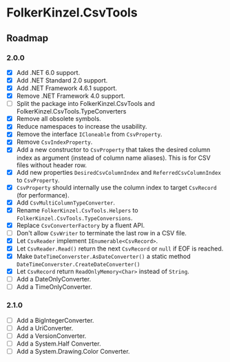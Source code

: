 ﻿# FolkerKinzel.CsvTools
## Roadmap

### 2.0.0
- [x] Add .NET 6.0 support.
- [x] Add .NET Standard 2.0 support.
- [x] Add .NET Framework 4.6.1 support.
- [x] Remove .NET Framework 4.0 support.
- [ ] Split the package into FolkerKinzel.CsvTools and FolkerKinzel.CsvTools.TypeConverters
- [x] Remove all obsolete symbols.
- [x] Reduce namespaces to increase the usability.
- [x] Remove the interface `ICloneable` from `CsvProperty`.
- [x] Remove `CsvIndexProperty`.
- [x] Add a new constructor to `CsvProperty` that takes the desired column index as argument (instead of
column name aliases). This is for CSV files without header row.
- [x] Add new properties `DesiredCsvColumnIndex` and `ReferredCsvColumnIndex` to `CsvProperty`.
- [x] `CsvProperty` should internally use the column index to target `CsvRecord` (for performance).
- [x] Add `CsvMultiColumnTypeConverter`.
- [x] Rename `FolkerKinzel.CsvTools.Helpers` to `FolkerKinzel.CsvTools.TypeConversions`.
- [x] Replace `CsvConverterFactory` by a fluent API.
- [ ] Don't allow `CsvWriter` to terminate the last row in a CSV file.
- [x] Let `CsvReader` implement `IEnumerable<CsvRecord>`.
- [x] Let `CsvReader.Read()` return the next `CsvRecord` or `null` if EOF is reached.
- [x] Make `DateTimeConverster.AsDateConverter()` a static method `DateTimeConverster.CreateDateConverter()`
- [x] Let `CsvRecord` return `ReadOnlyMemory<Char>` instead of `String`.
- [ ] Add a DateOnlyConverter.
- [ ] Add a TimeOnlyConverter.

### 2.1.0
- [ ] Add a BigIntegerConverter.
- [ ] Add a UriConverter.
- [ ] Add a VersionConverter.
- [ ] Add a System.Half Converter.
- [ ] Add a System.Drawing.Color Converter.
